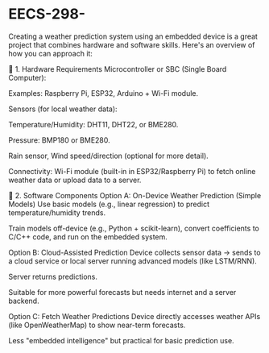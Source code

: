 # EECS-298-

Creating a weather prediction system using an embedded device is a great project that combines hardware and software skills. Here's an overview of how you can approach it:

🔧 1. Hardware Requirements
Microcontroller or SBC (Single Board Computer):

Examples: Raspberry Pi, ESP32, Arduino + Wi-Fi module.

Sensors (for local weather data):

Temperature/Humidity: DHT11, DHT22, or BME280.

Pressure: BMP180 or BME280.

Rain sensor, Wind speed/direction (optional for more detail).

Connectivity: Wi-Fi module (built-in in ESP32/Raspberry Pi) to fetch online weather data or upload data to a server.

🧠 2. Software Components
Option A: On-Device Weather Prediction (Simple Models)
Use basic models (e.g., linear regression) to predict temperature/humidity trends.

Train models off-device (e.g., Python + scikit-learn), convert coefficients to C/C++ code, and run on the embedded system.

Option B: Cloud-Assisted Prediction
Device collects sensor data → sends to a cloud service or local server running advanced models (like LSTM/RNN).

Server returns predictions.

Suitable for more powerful forecasts but needs internet and a server backend.

Option C: Fetch Weather Predictions
Device directly accesses weather APIs (like OpenWeatherMap) to show near-term forecasts.

Less "embedded intelligence" but practical for basic prediction use.

